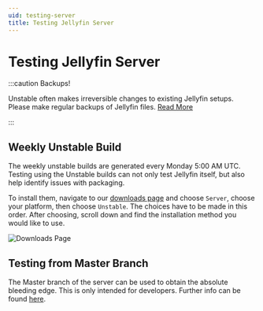 ```yaml
---
uid: testing-server
title: Testing Jellyfin Server
---
```


# Testing Jellyfin Server

:::caution Backups!

Unstable often makes irreversible changes to existing Jellyfin setups. Please make regular backups of Jellyfin files. [Read More](/docs/general/administration/configuration#server-paths)

:::

## Weekly Unstable Build

The weekly unstable builds are generated every Monday 5:00 AM UTC. Testing using the Unstable builds can not only test Jellyfin itself, but also help identify issues with packaging.

To install them, navigate to our [downloads page](/downloads/server) and choose `Server`, choose your platform, then choose `Unstable`. The choices have to be made in this order. After choosing, scroll down and find the installation method you would like to use.

![Downloads Page](/images/docs/testing/server/weekly-1.png)

## Testing from Master Branch

The Master branch of the server can be used to obtain the absolute bleeding edge. This is only intended for developers. Further info can be found [here](/docs/general/contributing/development).
